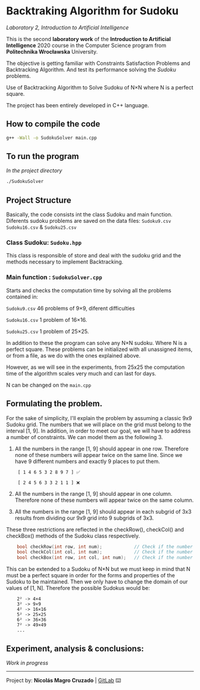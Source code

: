 <!-- THIS FILE IS ON MARKDOWN FORMAT. PLEASE READ IT ON GITLAB REPO: "https://gitlab.com/Nico_Chico/backtraking-algorithm-for-sudoku"
YOU CAN ALSO USE A PROPER .MD VISOR TO READ IT OR CONVERT TO PDF -->

# Backtraking Algorithm for Sudoku

*Laboratory 2, Introduction to Artificial Intelligence*

This is the second **laboratory work** of the **Introduction to Artificial Intelligence** 2020 course in the Computer Science program from **Politechnika Wrocławska** University.

The objective is getting familiar with Constraints Satisfaction Problems and Backtracking Algorithm. And test its performance solving the *Sudoku* problems. 

Use of Backtracking Algorithm to Solve Sudoku of N×N where N is a perfect square.

The project has been entirely developed in C++ language.

## How to compile the code

```bash
g++ -Wall -o SudokuSolver main.cpp
```

## To run the program
*In the project directory*
```bash
./SudokuSolver
```
## Project Structure
Basically, the code consists int the class Sudoku and main function.
Diferents sudoku problems are saved on the data files: `Sudoku9.csv` `Sudoku16.csv` & `Sudoku25.csv` 

### Class Sudoku:   `Sudoku.hpp`
This class is responsible of store and deal with the sudoku grid and the methods necessary to implement Backtracking.

### Main function :       `SudokuSolver.cpp`
Starts and checks the computation time by solving all the problems contained in:

`Sudoku9.csv`	46 problems of 9×9, diferent difficulties

`Sudoku16.csv` 	1 problem of 16×16.

`Sudoku25.csv` 	1 problem of 25×25.

In addition to these the program can solve any N×N sudoku. Where N is a perfect square.
These problems can be initialized with all unassigned items, or from a file, as we do with the ones explained above.

However, as we will see in the experiments, from 25x25 the computation time of the algorithm scales very much and can last for days.

N can be changed on the `main.cpp`

## Formulating the problem.
For the sake of simplicity, I'll explain the problem by assuming a classic 9x9 Sudoku grid. 
The numbers that we will place on the grid must belong to the interval [1, 9].
In addition, in order to meet our goal, we will have to address a number of constraints. We can model them as the following 3.

1. All the numbers in the range [1, 9] should appear in one row. Therefore none of these numbers will appear twice on the same line. Since we have 9 different numbers and exactly 9 places to put them.

        [ 1 4 6 5 3 2 8 9 7 ] ✅ 
        
        [ 2 4 5 6 3 3 2 1 1 ] ❌

2. All the numbers in the range [1, 9] should appear in one column. Therefore none of these numbers will appear twice on the same column.
3. All the numbers in the range [1, 9] should appear in each subgrid of 3x3 results from dividing our 9x9 grid into 9 subgrids of 3x3. 

These three restrictions are reflected in the checkRow(), checkCol() and checkBox() methods of the Sudoku class respectively.
```c++
	bool checkRow(int row, int num);            // Check if the number already exists in the row: 
	bool checkCol(int col, int num);            // Check if the number already exists in the column: 
	bool checkBox(int row, int col, int num); 	// Check if the number already exists in the box(subgrid): 

```

This can be extended to a Sudoku of N×N but we must keep in mind that N must be a perfect square in order for the forms and properties of the Sudoku to be maintained.
Then we only have to change the domain of our values of [1, N].
Therefore the possible Sudokus would be:

        2² -> 4×4
        3² -> 9×9
        4² -> 16×16 
        5² -> 25×25
        6² -> 36×36
        7² -> 49×49
        ...



## Experiment, analysis & conclusions:
*Work in progress*

---
 Project by: **Nicolás Magro Cruzado** | [GitLab](https://gitlab.com/Nico_Chico) ⌨️
